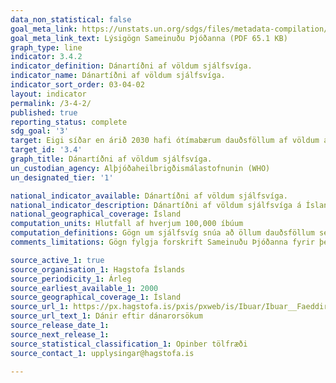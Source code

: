 ```yaml
---
data_non_statistical: false
goal_meta_link: https://unstats.un.org/sdgs/files/metadata-compilation/Metadata-Goal-3.pdf
goal_meta_link_text: Lýsigögn Sameinuðu Þjóðanna (PDF 65.1 KB)
graph_type: line
indicator: 3.4.2
indicator_definition: Dánartíðni af völdum sjálfsvíga.
indicator_name: Dánartíðni af völdum sjálfsvíga.
indicator_sort_order: 03-04-02
layout: indicator
permalink: /3-4-2/
published: true
reporting_status: complete
sdg_goal: '3'
target: Eigi síðar en árið 2030 hafi ótímabærum dauðsföllum af völdum annarra sjúkdóma en smitsjúkdóma verið fækkað um þriðjung með fyrirbyggjandi aðgerðum og meðferð og stuðlað að geðheilbrigði og vellíðan.
target_id: '3.4'
graph_title: Dánartíðni af völdum sjálfsvíga.
un_custodian_agency: Alþjóðaheilbrigðismálastofnunin (WHO)
un_designated_tier: '1'

national_indicator_available: Dánartíðni af völdum sjálfsvíga.
national_indicator_description: Dánartíðni af völdum sjálfsvíga á Íslandi.
national_geographical_coverage: Ísland
computation_units: Hlutfall af hverjum 100,000 íbúum
computation_definitions: Gögn um sjálfsvíg snúa að öllum dauðsföllum sem úrskurðuð eru vegna vísvitandi sjálfsskaða.
comments_limitations: Gögn fylgja forskrift Sameinuðu Þjóðanna fyrir þennan mælikvarða. Þessi mælikvarði var fundin í samstarfi við málefnasérfræðinga.

source_active_1: true
source_organisation_1: Hagstofa Íslands
source_periodicity_1: Árleg
source_earliest_available_1: 2000
source_geographical_coverage_1: Ísland
source_url_1: https://px.hagstofa.is/pxis/pxweb/is/Ibuar/Ibuar__Faeddirdanir__danir__danarmein/MAN05301.px
source_url_text_1: Dánir eftir dánarorsökum
source_release_date_1:
source_next_release_1:
source_statistical_classification_1: Opinber tölfræði
source_contact_1: upplysingar@hagstofa.is

---
```

